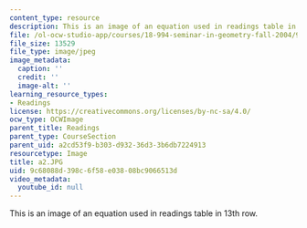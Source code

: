 ```yaml
---
content_type: resource
description: This is an image of an equation used in readings table in 13th row.
file: /ol-ocw-studio-app/courses/18-994-seminar-in-geometry-fall-2004/9c68088d398c6f58e03808bc9066513d_a2.JPG
file_size: 13529
file_type: image/jpeg
image_metadata:
  caption: ''
  credit: ''
  image-alt: ''
learning_resource_types:
- Readings
license: https://creativecommons.org/licenses/by-nc-sa/4.0/
ocw_type: OCWImage
parent_title: Readings
parent_type: CourseSection
parent_uid: a2cd53f9-b303-d932-36d3-3b6db7224913
resourcetype: Image
title: a2.JPG
uid: 9c68088d-398c-6f58-e038-08bc9066513d
video_metadata:
  youtube_id: null
---
```

This is an image of an equation used in readings table in 13th row.